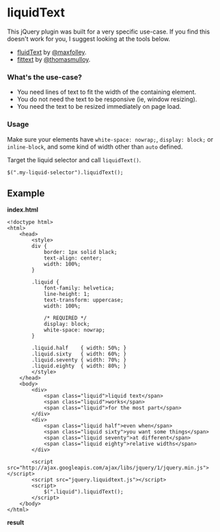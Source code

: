 liquidText
==========

This jQuery plugin was built for a very specific use-case. If you find this doesn&apos;t work for you, I suggest looking at the tools below.

- [fluidText](https://github.com/maxfolley/fluidtext) by [@maxfolley](https://github.com/maxfolley).
- [fittext](https://github.com/thomasmulloy/fittext) by [@thomasmulloy](https://github.com/thomasmulloy).

### What&apos;s the use-case?

- You need lines of text to fit the width of the containing element.
- You do not need the text to be responsive (ie, window resizing).
- You need the text to be resized immediately on page load.

### Usage

Make sure your elements have `white-space: nowrap;`, `display: block;` or `inline-block`, and some kind of width other than `auto` defined. 

Target the liquid selector and call `liquidText()`.

	$(".my-liquid-selector").liquidText();
	
Example
-------

**index.html**

	<!doctype html>
    <html>
       	<head>
            <style>
            div {
                border: 1px solid black;
                text-align: center;
                width: 100%;
            }
        
            .liquid {
                font-family: helvetica;
                line-height: 1;
                text-transform: uppercase;
                width: 100%;
        
                /* REQUIRED */
                display: block;
                white-space: nowrap;
            }
        
            .liquid.half    { width: 50%; }
            .liquid.sixty   { width: 60%; }
            .liquid.seventy { width: 70%; }
            .liquid.eighty  { width: 80%; }
            </style>
        </head>
        <body>
            <div>
            	<span class="liquid">liquid text</span>
            	<span class="liquid">works</span>
            	<span class="liquid">for the most part</span>
            </div>
            <div>
            	<span class="liquid half">even when</span>
            	<span class="liquid sixty">you want some things</span>
            	<span class="liquid seventy">at different</span>
            	<span class="liquid eighty">relative widths</span>
            </div>
        
            <script src="http://ajax.googleapis.com/ajax/libs/jquery/1/jquery.min.js"></script>
            <script src="jquery.liquidtext.js"></script>
            <script>
            	$(".liquid").liquidText();
            </script>
        </body>
    </html>

**result**